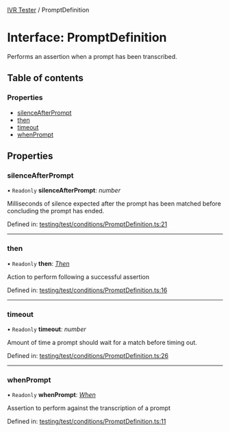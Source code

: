 [IVR Tester](../README.md) / PromptDefinition

# Interface: PromptDefinition

Performs an assertion when a prompt has been transcribed.

## Table of contents

### Properties

- [silenceAfterPrompt](promptdefinition.md#silenceafterprompt)
- [then](promptdefinition.md#then)
- [timeout](promptdefinition.md#timeout)
- [whenPrompt](promptdefinition.md#whenprompt)

## Properties

### silenceAfterPrompt

• `Readonly` **silenceAfterPrompt**: *number*

Milliseconds of silence expected after the prompt has been matched before concluding the prompt has ended.

Defined in: [testing/test/conditions/PromptDefinition.ts:21](https://github.com/SketchingDev/ivr-tester/blob/cfb72a0/packages/ivr-tester/src/testing/test/conditions/PromptDefinition.ts#L21)

___

### then

• `Readonly` **then**: [*Then*](then.md)

Action to perform following a successful assertion

Defined in: [testing/test/conditions/PromptDefinition.ts:16](https://github.com/SketchingDev/ivr-tester/blob/cfb72a0/packages/ivr-tester/src/testing/test/conditions/PromptDefinition.ts#L16)

___

### timeout

• `Readonly` **timeout**: *number*

Amount of time a prompt should wait for a match before timing out.

Defined in: [testing/test/conditions/PromptDefinition.ts:26](https://github.com/SketchingDev/ivr-tester/blob/cfb72a0/packages/ivr-tester/src/testing/test/conditions/PromptDefinition.ts#L26)

___

### whenPrompt

• `Readonly` **whenPrompt**: [*When*](../README.md#when)

Assertion to perform against the transcription of a prompt

Defined in: [testing/test/conditions/PromptDefinition.ts:11](https://github.com/SketchingDev/ivr-tester/blob/cfb72a0/packages/ivr-tester/src/testing/test/conditions/PromptDefinition.ts#L11)
